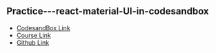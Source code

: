 ## Practice---react-material-UI-in-codesandbox
- [CodesandBox Link](https://codesandbox.io/p/sandbox/practice-react-with-mui-y3p2z2?file=%2Fsrc%2Fpages%2FTour.js%3A8%2C8)
- [Course Link](https://www.youtube.com/watch?v=o1chMISeTC0)
- [Github Link](https://github.com/harblaith7/MUI5)
